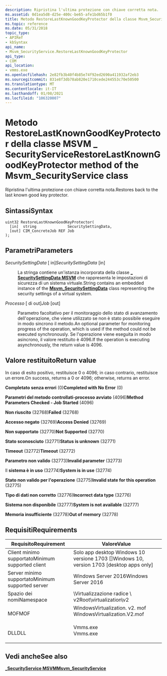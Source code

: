 ```yaml
---
description: Ripristina l'ultima protezione con chiave corretta nota.
ms.assetid: 0d1ea5d8-d25e-400c-be65-afe1bd65b1f0
title: Metodo RestoreLastKnownGoodKeyProtector della classe Msvm_SecurityService
ms.topic: reference
ms.date: 05/31/2018
topic_type:
- APIRef
- kbSyntax
api_name:
- Msvm_SecurityService.RestoreLastKnownGoodKeyProtector
api_type:
- COM
api_location:
- vmms.exe
ms.openlocfilehash: 2e82fb3b40f4b85e74f92ed2690a411932af2eb3
ms.sourcegitcommit: 831e8f3db78ab820e1710cede244553c70e50500
ms.translationtype: MT
ms.contentlocale: it-IT
ms.lasthandoff: 01/08/2021
ms.locfileid: "106320007"
---
```

# <a name="restorelastknowngoodkeyprotector-method-of-the-msvm_securityservice-class"></a><span data-ttu-id="dd0ef-103">Metodo RestoreLastKnownGoodKeyProtector della classe MSVM \_ SecurityService</span><span class="sxs-lookup"><span data-stu-id="dd0ef-103">RestoreLastKnownGoodKeyProtector method of the Msvm\_SecurityService class</span></span>

<span data-ttu-id="dd0ef-104">Ripristina l'ultima protezione con chiave corretta nota.</span><span class="sxs-lookup"><span data-stu-id="dd0ef-104">Restores back to the last known good key protector.</span></span>

## <a name="syntax"></a><span data-ttu-id="dd0ef-105">Sintassi</span><span class="sxs-lookup"><span data-stu-id="dd0ef-105">Syntax</span></span>


```mof
uint32 RestoreLastKnownGoodKeyProtector(
  [in]  string              SecuritySettingData,
  [out] CIM_ConcreteJob REF Job
);
```



## <a name="parameters"></a><span data-ttu-id="dd0ef-106">Parametri</span><span class="sxs-lookup"><span data-stu-id="dd0ef-106">Parameters</span></span>

<dl> <dt>

<span data-ttu-id="dd0ef-107">*SecuritySettingData* \[ in\]</span><span class="sxs-lookup"><span data-stu-id="dd0ef-107">*SecuritySettingData* \[in\]</span></span>
</dt> <dd>

<span data-ttu-id="dd0ef-108">La stringa contiene un'istanza incorporata della classe [**\_ SecuritySettingData MSVM**](msvm-securitysettingdata.md) che rappresenta le impostazioni di sicurezza di un sistema virtuale.</span><span class="sxs-lookup"><span data-stu-id="dd0ef-108">String contains an embedded instance of the [**Msvm\_SecuritySettingData**](msvm-securitysettingdata.md) class representing the security settings of a virtual system.</span></span>

</dd> <dt>

<span data-ttu-id="dd0ef-109">*Processo* \[ di out\]</span><span class="sxs-lookup"><span data-stu-id="dd0ef-109">*Job* \[out\]</span></span>
</dt> <dd>

<span data-ttu-id="dd0ef-110">Parametro facoltativo per il monitoraggio dello stato di avanzamento dell'operazione, che viene utilizzato se non è stato possibile eseguire in modo sincrono il metodo.</span><span class="sxs-lookup"><span data-stu-id="dd0ef-110">An optional parameter for monitoring progress of the operation, which is used if the method could not be executed synchronously.</span></span> <span data-ttu-id="dd0ef-111">Se l'operazione viene eseguita in modo asincrono, il valore restituito è 4096.</span><span class="sxs-lookup"><span data-stu-id="dd0ef-111">If the operation is executing asynchronously, the return value is 4096.</span></span>

</dd> </dl>

## <a name="return-value"></a><span data-ttu-id="dd0ef-112">Valore restituito</span><span class="sxs-lookup"><span data-stu-id="dd0ef-112">Return value</span></span>

<span data-ttu-id="dd0ef-113">In caso di esito positivo, restituisce 0 o 4096; in caso contrario, restituisce un errore.</span><span class="sxs-lookup"><span data-stu-id="dd0ef-113">On success, returns a 0 or 4096; otherwise, returns an error.</span></span>

<dl> <dt>

<span data-ttu-id="dd0ef-114">**Completato senza errori** (0)</span><span class="sxs-lookup"><span data-stu-id="dd0ef-114">**Completed with No Error** (0)</span></span>
</dt> <dt>

<span data-ttu-id="dd0ef-115">**Parametri del metodo controllati-processo avviato** (4096)</span><span class="sxs-lookup"><span data-stu-id="dd0ef-115">**Method Parameters Checked - Job Started** (4096)</span></span>
</dt> <dt>

<span data-ttu-id="dd0ef-116">**Non riuscito** (32768)</span><span class="sxs-lookup"><span data-stu-id="dd0ef-116">**Failed** (32768)</span></span>
</dt> <dt>

<span data-ttu-id="dd0ef-117">**Accesso negato** (32769)</span><span class="sxs-lookup"><span data-stu-id="dd0ef-117">**Access Denied** (32769)</span></span>
</dt> <dt>

<span data-ttu-id="dd0ef-118">**Non supportato** (32770)</span><span class="sxs-lookup"><span data-stu-id="dd0ef-118">**Not Supported** (32770)</span></span>
</dt> <dt>

<span data-ttu-id="dd0ef-119">**Stato sconosciuto** (32771)</span><span class="sxs-lookup"><span data-stu-id="dd0ef-119">**Status is unknown** (32771)</span></span>
</dt> <dt>

<span data-ttu-id="dd0ef-120">**Timeout** (32772)</span><span class="sxs-lookup"><span data-stu-id="dd0ef-120">**Timeout** (32772)</span></span>
</dt> <dt>

<span data-ttu-id="dd0ef-121">**Parametro non valido** (32773)</span><span class="sxs-lookup"><span data-stu-id="dd0ef-121">**Invalid parameter** (32773)</span></span>
</dt> <dt>

<span data-ttu-id="dd0ef-122">Il **sistema è in uso** (32774)</span><span class="sxs-lookup"><span data-stu-id="dd0ef-122">**System is in use** (32774)</span></span>
</dt> <dt>

<span data-ttu-id="dd0ef-123">**Stato non valido per l'operazione** (32775)</span><span class="sxs-lookup"><span data-stu-id="dd0ef-123">**Invalid state for this operation** (32775)</span></span>
</dt> <dt>

<span data-ttu-id="dd0ef-124">**Tipo di dati non corretto** (32776)</span><span class="sxs-lookup"><span data-stu-id="dd0ef-124">**Incorrect data type** (32776)</span></span>
</dt> <dt>

<span data-ttu-id="dd0ef-125">**Sistema non disponibile** (32777)</span><span class="sxs-lookup"><span data-stu-id="dd0ef-125">**System is not available** (32777)</span></span>
</dt> <dt>

<span data-ttu-id="dd0ef-126">**Memoria insufficiente** (32778)</span><span class="sxs-lookup"><span data-stu-id="dd0ef-126">**Out of memory** (32778)</span></span>
</dt> </dl>

## <a name="requirements"></a><span data-ttu-id="dd0ef-127">Requisiti</span><span class="sxs-lookup"><span data-stu-id="dd0ef-127">Requirements</span></span>



| <span data-ttu-id="dd0ef-128">Requisito</span><span class="sxs-lookup"><span data-stu-id="dd0ef-128">Requirement</span></span> | <span data-ttu-id="dd0ef-129">Valore</span><span class="sxs-lookup"><span data-stu-id="dd0ef-129">Value</span></span> |
|-------------------------------------|---------------------------------------------------------------------------------------------------------|
| <span data-ttu-id="dd0ef-130">Client minimo supportato</span><span class="sxs-lookup"><span data-stu-id="dd0ef-130">Minimum supported client</span></span><br/> | <span data-ttu-id="dd0ef-131">Solo app desktop Windows 10 versione 1703 \[\]</span><span class="sxs-lookup"><span data-stu-id="dd0ef-131">Windows 10, version 1703 \[desktop apps only\]</span></span><br/>                                               |
| <span data-ttu-id="dd0ef-132">Server minimo supportato</span><span class="sxs-lookup"><span data-stu-id="dd0ef-132">Minimum supported server</span></span><br/> | <span data-ttu-id="dd0ef-133">Windows Server 2016</span><span class="sxs-lookup"><span data-stu-id="dd0ef-133">Windows Server 2016</span></span><br/>                                                                          |
| <span data-ttu-id="dd0ef-134">Spazio dei nomi</span><span class="sxs-lookup"><span data-stu-id="dd0ef-134">Namespace</span></span><br/>                | <span data-ttu-id="dd0ef-135">\\Virtualizzazione radice \\ v2</span><span class="sxs-lookup"><span data-stu-id="dd0ef-135">Root\\virtualization\\v2</span></span><br/>                                                                     |
| <span data-ttu-id="dd0ef-136">MOF</span><span class="sxs-lookup"><span data-stu-id="dd0ef-136">MOF</span></span><br/>                      | <dl> <span data-ttu-id="dd0ef-137"><dt>WindowsVirtualization. v2. mof</dt></span><span class="sxs-lookup"><span data-stu-id="dd0ef-137"><dt>WindowsVirtualization.V2.mof</dt></span></span> </dl> |
| <span data-ttu-id="dd0ef-138">DLL</span><span class="sxs-lookup"><span data-stu-id="dd0ef-138">DLL</span></span><br/>                      | <dl> <span data-ttu-id="dd0ef-139"><dt>Vmms.exe</dt></span><span class="sxs-lookup"><span data-stu-id="dd0ef-139"><dt>Vmms.exe</dt></span></span> </dl>                     |



## <a name="see-also"></a><span data-ttu-id="dd0ef-140">Vedi anche</span><span class="sxs-lookup"><span data-stu-id="dd0ef-140">See also</span></span>

<dl> <dt>

[<span data-ttu-id="dd0ef-141">**\_SecurityService MSVM**</span><span class="sxs-lookup"><span data-stu-id="dd0ef-141">**Msvm\_SecurityService**</span></span>](msvm-securityservice.md)
</dt> </dl>

 

 




